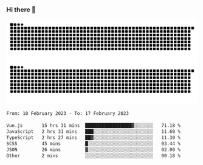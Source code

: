 ### Hi there 👋

![GitHub Snake Light](https://raw.githubusercontent.com/jichangee/jichangee/output/github-snake.svg#gh-light-mode-only)
![GitHub Snake dark](https://raw.githubusercontent.com/jichangee/jichangee/output/github-snake-dark.svg#gh-dark-mode-only)

<!--START_SECTION:waka-->

```text
From: 10 February 2023 - To: 17 February 2023

Vue.js       15 hrs 31 mins  █████████████████▓░░░░░░░   71.18 %
JavaScript   2 hrs 31 mins   ███░░░░░░░░░░░░░░░░░░░░░░   11.60 %
TypeScript   2 hrs 27 mins   ██▓░░░░░░░░░░░░░░░░░░░░░░   11.30 %
SCSS         45 mins         █░░░░░░░░░░░░░░░░░░░░░░░░   03.44 %
JSON         26 mins         ▓░░░░░░░░░░░░░░░░░░░░░░░░   02.00 %
Other        2 mins          ░░░░░░░░░░░░░░░░░░░░░░░░░   00.18 %
```

<!--END_SECTION:waka-->

<!--
![GitHub Snake Light](github-snake.svg#gh-light-mode-only)
![GitHub Snake dark](github-snake-dark.svg#gh-dark-mode-only)
-->

<!--
**jichangee/jichangee** is a ✨ _special_ ✨ repository because its `README.md` (this file) appears on your GitHub profile.

Here are some ideas to get you started:

- 🔭 I’m currently working on ...
- 🌱 I’m currently learning ...
- 👯 I’m looking to collaborate on ...
- 🤔 I’m looking for help with ...
- 💬 Ask me about ...
- 📫 How to reach me: ...
- 😄 Pronouns: ...
- ⚡ Fun fact: ...
-->

